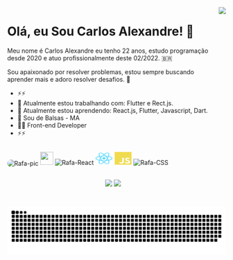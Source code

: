 <img  height="460" align="right" src="https://user-images.githubusercontent.com/63679873/195611501-4892c6df-e575-40b9-864d-bd27f9ffd875.png">

# Olá, eu Sou Carlos Alexandre! 👋
  
  Meu nome é Carlos Alexandre eu tenho 22 anos, estudo programação desde 2020 e atuo profissionalmente deste 02/2022. 🇧🇷 

Sou apaixonado por resolver problemas, estou sempre buscando aprender mais e adoro resolver desafios. 🚀
- ⚡⚡
- 🔭 Atualmente estou trabalhando com: Flutter e Rect.js.
- 🌱 Atualmente estou aprendendo: React.js, Flutter, Javascript, Dart.
- 📌 Sou de Balsas - MA
- 👨‍💻 Front-end Developer
- ⚡⚡

 ##
  
<div>
  
<img align="center" alt="Rafa-pic" height="250" style="border-radius:50px;" src="https://1.bp.blogspot.com/-IN3ZWFjHJhc/XgBnsA8OjqI/AAAAAAAAMDc/SS1oLFVCoeMMdF7wZmZpTvjUaV7w4EwWwCLcBGAsYHQ/s400/7%2BStatic%2BShock%2B%2528Super%2BChoque%2529%2Bhttpsnegro-geek-nerd.blogspot.com.gif"> 
<img aling="center" height="30" width="30" src="https://user-images.githubusercontent.com/63679873/192350698-2e06f54a-2bdc-4d2f-88f7-ec2e1846c2a2.svg">
<img align="" alt="Rafa-React" height="30" width="30" src="https://camo.githubusercontent.com/43f9c085821a7258745ceed4ecbcc68c3ffd996049c9d0a2a77c74dd1f5dc80b/68747470733a2f2f63646e2e6a7364656c6976722e6e65742f67682f64657669636f6e732f64657669636f6e2f69636f6e732f666c75747465722f666c75747465722d6f726967696e616c2e737667">
<img align="" alt="Rafa-React" height="30" width="40" src="https://raw.githubusercontent.com/devicons/devicon/master/icons/react/react-original.svg">
<img align="" alt="Rafa-Js" height="30" width="40" src="https://raw.githubusercontent.com/devicons/devicon/master/icons/javascript/javascript-plain.svg">
<img align="" alt="Rafa-CSS" height="30" width="40" src="https://cdn.jsdelivr.net/gh/devicons/devicon/icons/java/java-original.svg">
    
</div>

##

<div align="center">
  <img height="160em" src="https://github-readme-stats.vercel.app/api?username=devCarlosAlexandre&show_icons=true&theme=tokyonight&include_all_commits=true&count_private=true"/>
<img height="160em" src="https://github-readme-stats.vercel.app/api/top-langs/?username=devCarlosAlexandre&layout=compact&langs_count=7&theme=tokyonight"/>
</div>

##
<div align="center">
     
   ![Snake animation](https://github.com/devCarlosAlexandre/devCarlosAlexandre/blob/output/github-contribution-grid-snake.svg)
  
</div>
  
